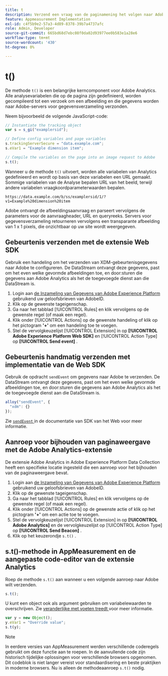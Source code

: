 ```yaml
---
title: t
description: Verzend een vraag van de paginamening het volgen naar Adobe.
feature: Appmeasurement Implementation
exl-id: c4f5b9e2-57a3-4d89-8378-39b7a4737afc
role: Admin, Developer
source-git-commit: 665bd68d7ebc08f0da02d93977ee0b583e1a28e6
workflow-type: tm+mt
source-wordcount: '430'
ht-degree: 0%

---
```


# t()

De methode `t()` is een belangrijke kerncomponent voor Adobe Analytics. Alle analysevariabelen die op de pagina zijn gedefinieerd, worden gecompileerd tot een verzoek om een afbeelding en die gegevens worden naar Adobe-servers voor gegevensverzameling verzonden.

Neem bijvoorbeeld de volgende JavaScript-code:

```js
// Instantiate the tracking object
var s = s_gi("examplersid");

// Define config variables and page variables
s.trackingServerSecure = "data.example.com";
s.eVar1 = "Example dimension item";

// Compile the variables on the page into an image request to Adobe
s.t();
```

Wanneer u de methode `t()` uitvoert, worden alle variabelen van Analytics gedefinieerd en wordt op basis van deze variabelen een URL gemaakt. Sommige variabelen van de Analyse bepalen URL van het beeld, terwijl andere variabelen vraagkoordparameterwaarden bepalen.

```text
https://data.example.com/b/ss/examplersid/1/?v1=Example%20dimension%20item
```

Adobe ontvangt de afbeeldingsaanvraag en parseert vervolgens de parameters voor de aanvraagheader, URL en queryreeks. Servers voor gegevensverzameling retourneren vervolgens een transparante afbeelding van 1 x 1 pixels, die onzichtbaar op uw site wordt weergegeven.

## Gebeurtenis verzenden met de extensie Web SDK

Gebruik een handeling om het verzenden van XDM-gebeurtenisgegevens naar Adobe te configureren. De DataStream ontvangt deze gegevens, past om het even welke gevormde afbeeldingen toe, en door:sturen die gegevens aan Adobe Analytics als het de toegevoegde dienst aan die DataStream is.

1. Login aan [ de Inzameling van Gegevens van Adobe Experience Platform ](https://experience.adobe.com/data-collection) gebruikend uw geloofsbrieven van AdobeID.
1. Klik op de gewenste tageigenschap.
1. Ga naar het tabblad [!UICONTROL Rules] en klik vervolgens op de gewenste regel (of maak een regel).
1. Klik onder [!UICONTROL Actions] op de gewenste handeling of klik op het pictogram **&#39;+&#39;** om een handeling toe te voegen.
1. Stel de vervolgkeuzelijst [!UICONTROL Extension] in op **[!UICONTROL Adobe Experience Platform Web SDK]** en [!UICONTROL Action Type] op **[!UICONTROL Send event]** .

## Gebeurtenis handmatig verzenden met implementatie van de Web SDK

Gebruik de opdracht `sendEvent` om gegevens naar Adobe te verzenden. De DataStream ontvangt deze gegevens, past om het even welke gevormde afbeeldingen toe, en door:sturen die gegevens aan Adobe Analytics als het de toegevoegde dienst aan die DataStream is.

```js
alloy("sendEvent", {
  "xdm": {}
});
```

Zie [`sendEvent` ](https://experienceleague.adobe.com/en/docs/experience-platform/web-sdk/commands/sendevent/overview) in de documentatie van SDK van het Web voor meer informatie.

## Aanroep voor bijhouden van paginaweergave met de Adobe Analytics-extensie

De extensie Adobe Analytics in Adobe Experience Platform Data Collection heeft een specifieke locatie ingesteld die een aanroep voor het bijhouden van de paginaweergave bevat.

1. Login aan [ de Inzameling van Gegevens van Adobe Experience Platform ](https://experience.adobe.com/data-collection) gebruikend uw geloofsbrieven van AdobeID.
1. Klik op de gewenste tageigenschap.
1. Ga naar het tabblad [!UICONTROL Rules] en klik vervolgens op de gewenste regel (of maak een regel).
1. Klik onder [!UICONTROL Actions] op de gewenste actie of klik op het pictogram **&#39;+&#39;** om een actie toe te voegen.
1. Stel de vervolgkeuzelijst [!UICONTROL Extension] in op **[!UICONTROL Adobe Analytics]** en de vervolgkeuzelijst op [!UICONTROL Action Type] op **[!UICONTROL Send Beacon]** .
1. Klik op het keuzerondje `s.t()` .

## s.t()-methode in AppMeasurement en de aangepaste code-editor van de extensie Analytics

Roep de methode `s.t()` aan wanneer u een volgende aanroep naar Adobe wilt verzenden.

```js
s.t();
```

U kunt een object ook als argument gebruiken om variabelewaarden te overschrijven. Zie [ veranderlijke met voeten treedt ](../../js/overrides.md) voor meer informatie.

```js
var y = new Object();
y.eVar1 = "Override value";
s.t(y);
```

>[!NOTE]
>
>In eerdere versies van AppMeasurement werden verschillende coderegels gebruikt om deze functie aan te roepen. In de aanvullende code zijn historisch tijdelijke oplossingen voor verschillende browsers opgenomen. Dit codeblok is niet langer vereist voor standaardisering en beste praktijken in moderne browsers. Nu is alleen de methodeaanroep `s.t()` nodig.
